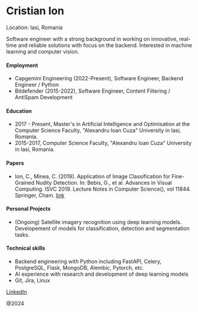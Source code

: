 # Cristian Ion

Location: Iasi, Romania

Software engineer with a strong background in working on innovative, real-time and reliable solutions with focus on the backend.
Interested in machine learning and computer vision.

#### Employment
- Capgemini Engineering (2022-Present), Software Engineer, Backend Engineer / Python
- Bitdefender (2015-2022), Software Engineer, Content Filtering / AntiSpam Development

#### Education
- 2017 - Present, Master's in Artificial Intelligence and Optimisation at the Computer Science Faculty, "Alexandru Ioan Cuza" University in Iasi, Romania.
- 2015-2017, Computer Science Faculty, "Alexandru Ioan Cuza" University in Iasi, Romania.

#### Papers
- Ion, C., Minea, C. (2019). Application of Image Classification for Fine-Grained Nudity Detection. In: Bebis, G., et al. Advances in Visual Computing. ISVC 2019. Lecture Notes in Computer Science(), vol 11844. Springer, Cham. [link](https://doi.org/10.1007/978-3-030-33720-9_1)

#### Personal Projects
- (Ongoing) Satellite imagery recognition using deep learning models. Developement of models for classification, detection and segmentation tasks.

#### Technical skills
- Backend engineering with Python including FastAPI, Celery, PostgreSQL, Flask, MongoDB, Alembic, Pytorch, etc.
- AI experience with research and development of deep learning models
- Git, Jira, Linux

[LinkedIn](https://www.linkedin.com/in/cristianion94/)

@2024

